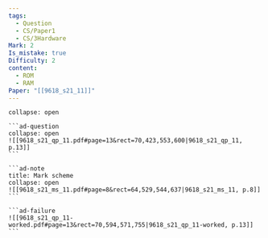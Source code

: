```yaml
---
tags:
  - Question
  - CS/Paper1
  - CS/3Hardware
Mark: 2
Is_mistake: true
Difficulty: 2
content:
  - ROM
  - RAM
Paper: "[[9618_s21_11]]"
---
```

````ad-example
collapse: open

```ad-question
collapse: open
![[9618_s21_qp_11.pdf#page=13&rect=70,423,553,600|9618_s21_qp_11, p.13]]
```

```ad-note
title: Mark scheme
collapse: open
![[9618_s21_ms_11.pdf#page=8&rect=64,529,544,637|9618_s21_ms_11, p.8]]
```

```ad-failure
![[9618_s21_qp_11-worked.pdf#page=13&rect=70,594,571,755|9618_s21_qp_11-worked, p.13]]
```

````

